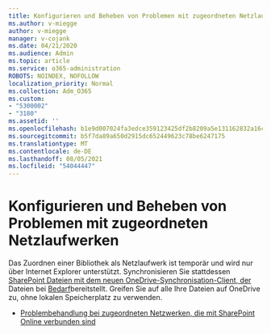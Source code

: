 ```yaml
---
title: Konfigurieren und Beheben von Problemen mit zugeordneten Netzlaufwerken
ms.author: v-miegge
author: v-miegge
manager: v-cojank
ms.date: 04/21/2020
ms.audience: Admin
ms.topic: article
ms.service: o365-administration
ROBOTS: NOINDEX, NOFOLLOW
localization_priority: Normal
ms.collection: Adm_O365
ms.custom:
- "5300002"
- "3180"
ms.assetid: ''
ms.openlocfilehash: b1e9d007024fa3edce359123425df2b8209a5e131162832a16c651ff3fd6b5d3
ms.sourcegitcommit: b5f7da89a650d2915dc652449623c78be6247175
ms.translationtype: MT
ms.contentlocale: de-DE
ms.lasthandoff: 08/05/2021
ms.locfileid: "54044447"
---
```

# <a name="how-to-configure-and-troubleshoot-mapped-network-drives"></a>Konfigurieren und Beheben von Problemen mit zugeordneten Netzlaufwerken

Das Zuordnen einer Bibliothek als Netzlaufwerk ist temporär und wird nur über Internet Explorer unterstützt. Synchronisieren Sie stattdessen [SharePoint Dateien mit dem neuen OneDrive-Synchronisation-Client, der](https://support.office.com/article/6de9ede8-5b6e-4503-80b2-6190f3354a88) Dateien bei [Bedarf](https://support.office.com/article/0e6860d3-d9f3-4971-b321-7092438fb38e)bereitstellt. Greifen Sie auf alle Ihre Dateien auf OneDrive zu, ohne lokalen Speicherplatz zu verwenden.

* [Problembehandlung bei zugeordneten Netzwerken, die mit SharePoint Online verbunden sind](https://docs.microsoft.com/sharepoint/support/administration/troubleshoot-mapped-network-drives)